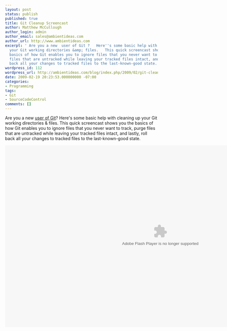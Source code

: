 ```yaml
---
layout: post
status: publish
published: true
title: Git Cleanup Screencast
author: Matthew McCullough
author_login: admin
author_email: sales@ambientideas.com
author_url: http://www.ambientideas.com
excerpt: ' Are you a new  user of Git ?   Here''s some basic help with cleaning up
  your Git working directories &amp; files.   This quick screencast shows you the
  basics of how Git enables you to ignore files that you never want to track, purge
  files that are untracked while leaving your tracked files intact, and lastly, roll
  back all your changes to tracked files to the last-known-good state.  '
wordpress_id: 112
wordpress_url: http://ambientideas.com/blog/index.php/2009/02/git-cleanup-screencast/
date: 2009-02-19 20:23:53.000000000 -07:00
categories:
- Programming
tags:
- Git
- SourceCodeControl
comments: []
---
```

<p>Are you a new <a href="http://git-scm.com/" target="_blank">user of Git</a>? Here's some basic help with cleaning up your Git working directories &amp; files. This quick screencast shows you the basics of how Git enables you to ignore files that you never want to track, purge files that are untracked while leaving your tracked files intact, and lastly, roll back all your changes to tracked files to the last-known-good state.</p><embed src="http://blip.tv/play/Ae3WEpSLPw" type="application/x-shockwave-flash" width="1024" height="600" allowscriptaccess="always" allowfullscreen="true" />
